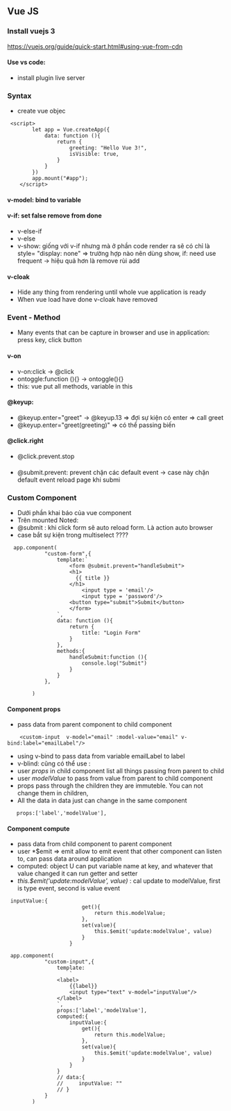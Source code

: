 ## Vue JS
### Install vuejs 3
https://vuejs.org/guide/quick-start.html#using-vue-from-cdn
#### Use vs code: 
- install plugin live server
### Syntax
- create vue objec
```
 <script>
        let app = Vue.createApp({
            data: function (){
                return {
                    greeting: "Hello Vue 3!",
                    isVisible: true,
                }
            }
        })
        app.mount("#app");
    </script>
```
#### v-model: bind to variable
#### v-if: set false remove from done
- v-else-if
- v-else
- v-show: giống với v-if nhưng mà ở phần code render ra sẽ có chỉ là style= "display: none"
=> trường hợp nào nên dùng show, if: need use frequent -> hiệu quả hơn là remove rùi add
#### v-cloak
- Hide any thing from rendering until whole vue application is ready
- When vue load have done v-cloak have removed
### Event - Method
- Many events that can be capture in browser and use in application: press key, click button 
#### v-on
- v-on:click -> @click 
- ontoggle:function (){} -> ontoggle(){}
- this: vue put all methods, variable in this
#### @keyup:
- @keyup.enter="greet" -> @keyup.13 => đợi sự kiện có enter => call greet
- @keyup.enter="greet(greeting)" => có thể passing biến
#### @click.right
- @click.prevent.stop
####
- @submit.prevent: prevent chặn các default event -> case này chặn default event reload page khi submi
### Custom Component 
- Dưới phần khai báo của vue component 
- Trên mounted
Noted: 
- @submit : khi click form sẽ auto reload form. Là action auto browser
- case bắt sự kiện trong multiselect ????
```
  app.component(
            "custom-form",{
                template:`
                    <form @submit.prevent="handleSubmit">
                    <h1>
                      {{ title }}
                    </h1>
                        <input type = 'email'/>
                        <input type = 'password'/>
                    <button type="submit">Submit</button>
                    </form>
                `,
                data: function (){
                    return {
                        title: "Login Form"
                    }
                },
                methods:{
                    handleSubmit:function (){
                        console.log("Submit")
                    }
                }
            },

        )
```

#### Component props
- pass data from parent component to child component
```
    <custom-input  v-model="email" :model-value="email" v-bind:label="emailLabel"/>
```
- using v-bind to pass data from variable emailLabel to label
- v-blind: cũng có thể use :
- user *props* in child component list all things passing from parent to child
- user *modelValue* to pass from value from parent to child component
- props pass through the children they are immuteble. You can not change them in children, 
- All the data in data just can change in the same component
```
   props:['label','modelValue'],
```
#### Component compute
- pass data from child component to parent component
- user *$emit => emit allow to emit event that other component can listen to, can pass data around application
- computed: object U can put variable name at key, and whatever that value changed it can run getter and setter
- *this.$emit('update:modelValue', value)* : cal update to modelValue, first is type event, second is value event
```
 inputValue:{
                        get(){
                            return this.modelValue;
                        },
                        set(value){
                            this.$emit('update:modelValue', value)
                        }
                    }
```
```
 app.component(
            "custom-input",{
                template:
                    `
                <label>
                    {{label}}
                    <input type="text" v-model="inputValue"/>
                </label>
                `,
                props:['label','modelValue'],
                computed:{
                    inputValue:{
                        get(){
                            return this.modelValue;
                        },
                        set(value){
                            this.$emit('update:modelValue', value)
                        }
                    }
                }
                // data:{
                //     inputValue: ""
                // }
            }
        )
```



